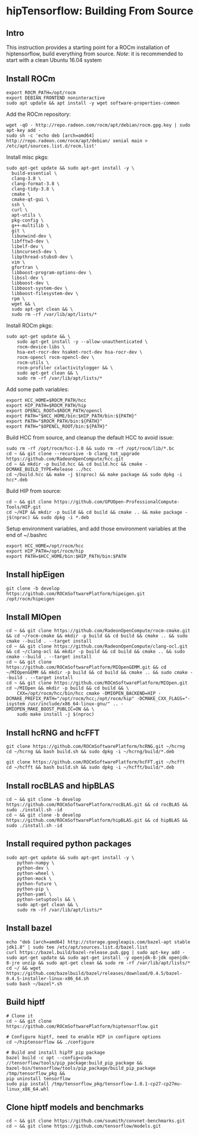 # hipTensorflow: Building From Source

## Intro
This instruction provides a starting point for a ROCm installation of hiptensorflow, build everything from source.
*Note*: it is recommended to start with a clean Ubuntu 16.04 system

## Install ROCm
```
export ROCM_PATH=/opt/rocm
export DEBIAN_FRONTEND noninteractive
sudo apt update && apt install -y wget software-properties-common 
```

Add the ROCm repository:  
```
wget -qO - http://repo.radeon.com/rocm/apt/debian/rocm.gpg.key | sudo apt-key add -
sudo sh -c 'echo deb [arch=amd64] http://repo.radeon.com/rocm/apt/debian/ xenial main > /etc/apt/sources.list.d/rocm.list'
```
Install misc pkgs:
```
sudo apt-get update && sudo apt-get install -y \
  build-essential \
  clang-3.8 \
  clang-format-3.8 \
  clang-tidy-3.8 \
  cmake \
  cmake-qt-gui \
  ssh \
  curl \
  apt-utils \
  pkg-config \
  g++-multilib \
  git \
  libunwind-dev \
  libfftw3-dev \
  libelf-dev \
  libncurses5-dev \
  libpthread-stubs0-dev \
  vim \
  gfortran \
  libboost-program-options-dev \
  libssl-dev \
  libboost-dev \
  libboost-system-dev \
  libboost-filesystem-dev \
  rpm \
  wget && \
  sudo apt-get clean && \
  sudo rm -rf /var/lib/apt/lists/*
```

Install ROCm pkgs:
```
sudo apt-get update && \
    sudo apt-get install -y --allow-unauthenticated \
    rocm-device-libs \
    hsa-ext-rocr-dev hsakmt-roct-dev hsa-rocr-dev \
    rocm-opencl rocm-opencl-dev \
    rocm-utils \
    rocm-profiler cxlactivitylogger && \
    sudo apt-get clean && \
    sudo rm -rf /var/lib/apt/lists/*
```
Add some path variables:  
```
export HCC_HOME=$ROCM_PATH/hcc
export HIP_PATH=$ROCM_PATH/hip
export OPENCL_ROOT=$ROCM_PATH/opencl
export PATH="$HCC_HOME/bin:$HIP_PATH/bin:${PATH}"
export PATH="$ROCM_PATH/bin:${PATH}"
export PATH="$OPENCL_ROOT/bin:${PATH}"
```

Build HCC from source, and cleanup the default HCC to avoid issue:
```
sudo rm -rf /opt/rocm/hcc-1.0 && sudo rm -rf /opt/rocm/lib/*.bc
cd ~ && git clone --recursive -b clang_tot_upgrade https://github.com/RadeonOpenCompute/hcc.git
cd ~ && mkdir -p build.hcc && cd build.hcc && cmake -DCMAKE_BUILD_TYPE=Release ../hcc
cd ~/build.hcc && make -j $(nproc) && make package && sudo dpkg -i hcc*.deb 
```

Build HIP from source:
```
cd ~ && git clone https://github.com/GPUOpen-ProfessionalCompute-Tools/HIP.git
cd ~/HIP && mkdir -p build && cd build && cmake .. && make package -j$(nproc) && sudo dpkg -i *.deb 
```

Setup environment variables, and add those environment variables at the end of ~/.bashrc 
```
export HCC_HOME=/opt/rocm/hcc
export HIP_PATH=/opt/rocm/hip
export PATH=$HCC_HOME/bin:$HIP_PATH/bin:$PATH
```

## Install hipEigen
```
git clone -b develop https://github.com/ROCmSoftwarePlatform/hipeigen.git /opt/rocm/hipeigen
```

## Install MIOpen
```
cd ~ && git clone https://github.com/RadeonOpenCompute/rocm-cmake.git && cd ~/rocm-cmake && mkdir -p build && cd build && cmake .. && sudo cmake --build . --target install
cd ~ && git clone https://github.com/RadeonOpenCompute/clang-ocl.git && cd ~/clang-ocl && mkdir -p build && cd build && cmake .. && sudo cmake --build . --target install
cd ~ && git clone https://github.com/ROCmSoftwarePlatform/MIOpenGEMM.git && cd ~/MIOpenGEMM && mkdir -p build && cd build && cmake .. && sudo cmake --build . --target install
cd ~ && git clone https://github.com/ROCmSoftwarePlatform/MIOpen.git
cd ~/MIOpen && mkdir -p build && cd build && \ 
    CXX=/opt/rocm/hcc/bin/hcc cmake -DMIOPEN_BACKEND=HIP -DCMAKE_PREFIX_PATH="/opt/rocm/hcc;/opt/rocm/hip" -DCMAKE_CXX_FLAGS="-isystem /usr/include/x86_64-linux-gnu/" .. -DMIOPEN_MAKE_BOOST_PUBLIC=ON && \
    sudo make install -j $(nproc)
```

## Install hcRNG and hcFFT 
```
git clone https://github.com/ROCmSoftwarePlatform/hcRNG.git ~/hcrng
cd ~/hcrng && bash build.sh && sudo dpkg -i ~/hcrng/build/*.deb

git clone https://github.com/ROCmSoftwarePlatform/hcFFT.git ~/hcfft
cd ~/hcfft && bash build.sh && sudo dpkg -i ~/hcfft/build/*.deb
```

## Install rocBLAS and hipBLAS 
```
cd ~ && git clone -b develop https://github.com/ROCmSoftwarePlatform/rocBLAS.git && cd rocBLAS && sudo ./install.sh -id 
cd ~ && git clone -b develop https://github.com/ROCmSoftwarePlatform/hipBLAS.git && cd hipBLAS && sudo ./install.sh -id 
```

## Install required python packages
```
sudo apt-get update && sudo apt-get install -y \
    python-numpy \
    python-dev \
    python-wheel \
    python-mock \
    python-future \
    python-pip \
    python-yaml \
    python-setuptools && \
    sudo apt-get clean && \
    sudo rm -rf /var/lib/apt/lists/*
```

## Install bazel
```
echo "deb [arch=amd64] http://storage.googleapis.com/bazel-apt stable jdk1.8" | sudo tee /etc/apt/sources.list.d/bazel.list
curl https://bazel.build/bazel-release.pub.gpg | sudo apt-key add -
sudo apt-get update && sudo apt-get install -y openjdk-8-jdk openjdk-8-jre unzip && sudo apt-get clean && sudo rm -rf /var/lib/apt/lists/* 
cd ~/ && wget https://github.com/bazelbuild/bazel/releases/download/0.4.5/bazel-0.4.5-installer-linux-x86_64.sh 
sudo bash ~/bazel*.sh
```

## Build hiptf
```
# Clone it
cd ~ && git clone https://github.com/ROCmSoftwarePlatform/hiptensorflow.git

# Configure hiptf, need to enable HIP in configure options
cd ~/hiptensorflow && ./configure 

# Build and install hipTF pip package
bazel build -c opt --config=cuda //tensorflow/tools/pip_package:build_pip_package &&
bazel-bin/tensorflow/tools/pip_package/build_pip_package /tmp/tensorflow_pkg &&
pip uninstall tensorflow 
sudo pip install /tmp/tensorflow_pkg/tensorflow-1.0.1-cp27-cp27mu-linux_x86_64.whl
```

## Clone hiptf models and benchmarks
```
cd ~ && git clone https://github.com/soumith/convnet-benchmarks.git
cd ~ && git clone https://github.com/tensorflow/models.git
```
